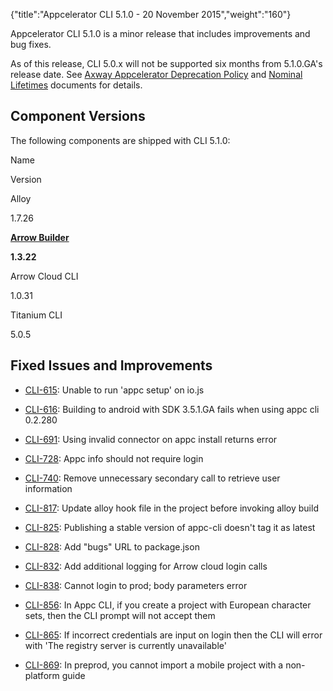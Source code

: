{"title":"Appcelerator CLI 5.1.0 - 20 November 2015","weight":"160"}

Appcelerator CLI 5.1.0 is a minor release that includes improvements and bug fixes.

As of this release, CLI 5.0.x will not be supported six months from 5.1.0.GA's release date. See [Axway Appcelerator Deprecation Policy](/docs/appc/AMPLIFY_Appcelerator_Services_Overview/Axway_Appcelerator_Deprecation_Policy/) and [Nominal Lifetimes](/docs/appc/AMPLIFY_Appcelerator_Services_Overview/Axway_Appcelerator_Product_Lifecycle/#NominalLifetimes) documents for details.

## Component Versions

The following components are shipped with CLI 5.1.0:

Name

Version

Alloy

1.7.26

**[Arrow Builder](/docs/appc/Axway_API_Builder/API_Builder/API_Builder_Release_Notes/)**

**1.3.22**

Arrow Cloud CLI

1.0.31

Titanium CLI

5.0.5

## Fixed Issues and Improvements

* [CLI-615](https://jira.appcelerator.org/browse/CLI-615): Unable to run 'appc setup' on io.js

* [CLI-616](https://jira.appcelerator.org/browse/CLI-616): Building to android with SDK 3.5.1.GA fails when using appc cli 0.2.280

* [CLI-691](https://jira.appcelerator.org/browse/CLI-691): Using invalid connector on appc install returns error

* [CLI-728](https://jira.appcelerator.org/browse/CLI-728): Appc info should not require login

* [CLI-740](https://jira.appcelerator.org/browse/CLI-740): Remove unnecessary secondary call to retrieve user information

* [CLI-817](https://jira.appcelerator.org/browse/CLI-817): Update alloy hook file in the project before invoking alloy build

* [CLI-825](https://jira.appcelerator.org/browse/CLI-825): Publishing a stable version of appc-cli doesn't tag it as latest

* [CLI-828](https://jira.appcelerator.org/browse/CLI-828): Add "bugs" URL to package.json

* [CLI-832](https://jira.appcelerator.org/browse/CLI-832): Add additional logging for Arrow cloud login calls

* [CLI-838](https://jira.appcelerator.org/browse/CLI-838): Cannot login to prod; body parameters error

* [CLI-856](https://jira.appcelerator.org/browse/CLI-856): In Appc CLI, if you create a project with European character sets, then the CLI prompt will not accept them

* [CLI-865](https://jira.appcelerator.org/browse/CLI-865): If incorrect credentials are input on login then the CLI will error with 'The registry server is currently unavailable'

* [CLI-869](https://jira.appcelerator.org/browse/CLI-869): In preprod, you cannot import a mobile project with a non-platform guide
